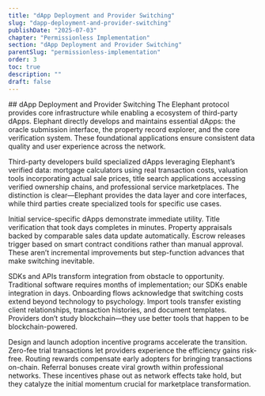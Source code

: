 ```yaml
---
title: "dApp Deployment and Provider Switching"
slug: "dapp-deployment-and-provider-switching"
publishDate: "2025-07-03"
chapter: "Permissionless Implementation"
section: "dApp Deployment and Provider Switching"
parentSlug: "permissionless-implementation"
order: 3
toc: true
description: ""
draft: false
---
```


\## dApp Deployment and Provider Switching The Elephant protocol
provides core infrastructure while enabling a ecosystem of third-party
dApps. Elephant directly develops and maintains essential dApps: the
oracle submission interface, the property record explorer, and the core
verification system. These foundational applications ensure consistent
data quality and user experience across the network.

Third-party developers build specialized dApps leveraging Elephant’s
verified data: mortgage calculators using real transaction costs,
valuation tools incorporating actual sale prices, title search
applications accessing verified ownership chains, and professional
service marketplaces. The distinction is clear—Elephant provides the
data layer and core interfaces, while third parties create specialized
tools for specific use cases.

Initial service-specific dApps demonstrate immediate utility. Title
verification that took days completes in minutes. Property appraisals
backed by comparable sales data update automatically. Escrow releases
trigger based on smart contract conditions rather than manual approval.
These aren’t incremental improvements but step-function advances that
make switching inevitable.

SDKs and APIs transform integration from obstacle to opportunity.
Traditional software requires months of implementation; our SDKs enable
integration in days. Onboarding flows acknowledge that switching costs
extend beyond technology to psychology. Import tools transfer existing
client relationships, transaction histories, and document templates.
Providers don’t study blockchain—they use better tools that happen to be
blockchain-powered.

Design and launch adoption incentive programs accelerate the transition.
Zero-fee trial transactions let providers experience the efficiency
gains risk-free. Routing rewards compensate early adopters for bringing
transactions on-chain. Referral bonuses create viral growth within
professional networks. These incentives phase out as network effects
take hold, but they catalyze the initial momentum crucial for
marketplace transformation.
